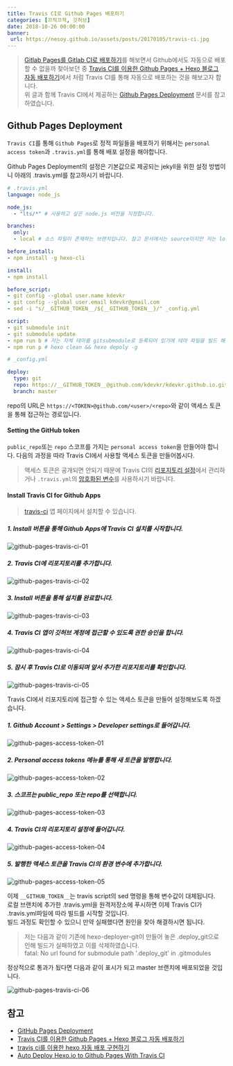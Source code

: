 ```yaml
---
title: Travis CI로 Github Pages 배포하기
categories: [끄적끄적, 깃허브]
date: 2018-10-26 00:00:00
banner:
 url: https://nesoy.github.io/assets/posts/20170105/travis-ci.jpg
---
```


> [Gitlab Pages를 Gitlab CI로 배포하기](https://kdevkr.gitlab.io/archives/2018/Gitlab%20Pages%EB%A5%BC%20Gitlab%20CI%EB%A1%9C%20%EB%B0%B0%ED%8F%AC%ED%95%98%EA%B8%B0/)를 해보면서 Github에서도 자동으로 배포할 수 없을까 찾아보던 중 [Travis CI를 이용한 Github Pages + Hexo 블로그 자동 배포하기](https://medium.com/@changjoopark/travis-ci%EB%A5%BC-%EC%9D%B4%EC%9A%A9%ED%95%9C-github-pages-hexo-%EB%B8%94%EB%A1%9C%EA%B7%B8-%EC%9E%90%EB%8F%99-%EB%B0%B0%ED%8F%AC%ED%95%98%EA%B8%B0-6a222a2013e6)에서 처럼 Travis CI를 통해 자동으로 배포하는 것을 해보고자 합니다.\
> 위 글과 함께 Travis CI에서 제공하는 [Github Pages Deployment](https://docs.travis-ci.com/user/deployment/pages/) 문서를 참고하였습니다.

## Github Pages Deployment

`Travis CI`를 통해 `Github Pages`로 정적 파일들을 배포하기 위해서는 `personal access token`과 `.travis.yml`를 통해 배포 설정을 해야합니다.  

Github Pages Deployment의 설정은 기본값으로 제공되는 jekyll을 위한 설정 방법이니 아래의 .travis.yml를 참고하시기 바랍니다.  

```yml
# .travis.yml  
language: node_js

node_js:
  - "lts/*" # 사용하고 싶은 node.js 버전을 지정합니다.  

branches:
  only:
  - local # 소스 파일이 존재하는 브랜치입니다. 참고 문서에서는 source이지만 저는 local를 사용해왔습니다.

before_install:
- npm install -g hexo-cli

install:
- npm install

before_script:
- git config --global user.name kdevkr
- git config --global user.email kdevkr@gmail.com
- sed -i "s/__GITHUB_TOKEN__/${__GITHUB_TOKEN__}/" _config.yml

script:
- git submodule init
- git submodule update
- npm run b # 저는 자체 테마를 gitsubmodule로 등록되어 있기에 테마 파일을 빌드 해주었습니다.
- npm run p # hexo clean && hexo depoly -g
```

```yml
# _config.yml  

deploy:
  type: git
  repo: https://__GITHUB_TOKEN__@github.com/kdevkr/kdevkr.github.io.git
  branch: master
```

repo의 URL은 `https://<TOKEN>@github.com/<user>/<repo>`와 같이 액세스 토큰을 통해 접근하는 경로입니다.  

#### Setting the GitHub token

`public_repo`또는 `repo` 스코프를 가지는 `personal access token`을 만들어야 합니다. 다음의 과정을 따라 Travis CI에서 사용할 액세스 토큰을 만들어봅시다.  

> 액세스 토큰은 공개되면 안되기 때문에 Travis CI의 [리포지토리 설정](https://docs.travis-ci.com/user/environment-variables#defining-variables-in-repository-settings)에서 관리하거나 `.travis.yml`의 [암호화된 변수](https://docs.travis-ci.com/user/environment-variables#defining-encrypted-variables-in-travisyml)를 사용하시기 바랍니다.  

#### Install Travis CI for Github Apps

> [travis-ci](https://github.com/apps/travis-ci) 앱 페이지에서 설치할 수 있습니다.  

##### 1. Install 버튼을 통해 Github Apps에 Travis CI 설치를 시작합니다.

![github-pages-travis-ci-01](/images/etc/github-pages-travis-ci-01.png)  

##### 2. Travis CI에 리포지토리를 추가합니다.

![github-pages-travis-ci-02](/images/etc/github-pages-travis-ci-02.png)  

##### 3. Install 버튼을 통해 설치를 완료합니다.

![github-pages-travis-ci-03](/images/etc/github-pages-travis-ci-03.png)  

##### 4. Travis CI 앱이 깃허브 계정에 접근할 수 있도록 권한 승인을 합니다.

![github-pages-travis-ci-04](/images/etc/github-pages-travis-ci-04.png)  

##### 5. 잠시 후 Travis CI로 이동되며 앞서 추가한 리포지토리를 확인합니다.

![github-pages-travis-ci-05](/images/etc/github-pages-travis-ci-05.png)  

Travis CI에서 리포지토리에 접근할 수 있는 액세스 토큰을 만들어 설정해보도록 하겠습니다.  

##### 1. Github Account > Settings > Developer settings로 들어갑니다.

![github-pages-access-token-01](/images/etc/github-pages-access-token-01.png)  

##### 2. Personal access tokens 메뉴를 통해 새 토큰을 발행합니다.

![github-pages-access-token-02](/images/etc/github-pages-access-token-02.png)  

##### 3. 스코프는 public_repo 또는 repo를 선택합니다.

![github-pages-access-token-03](/images/etc/github-pages-access-token-03.png)  

##### 4. Travis CI의 리포지토리 설정에 들어갑니다.

![github-pages-access-token-04](/images/etc/github-pages-access-token-04.png)  

##### 5. 발행한 액세스 토큰을 Travis CI의 환경 변수에 추가합니다.

![github-pages-access-token-05](/images/etc/github-pages-access-token-05.png)  

이제 `__GITHUB_TOKEN__`는 travis script의 sed 명령을 통해 변수값이 대체됩니다.\
로컬 브랜치에 추가한 .travis.yml을 원격저장소에 푸시하면 이제 Travis CI가 .travis.yml파일에 따라 빌드를 시작할 것입니다.\
빌드 과정도 확인할 수 있으니 만약 실패했다면 원인을 찾아 해결하시면 됩니다.  

> 저는 다음과 같이 기존에 hexo-deployer-git이 만들어 놓은 .deploy_git으로 인해 빌드가 실패하였고 이를 삭제하였습니다.\
> fatal: No url found for submodule path '.deploy_git' in .gitmodules  

정상적으로 통과가 됬다면 다음과 같이 표시가 되고 master 브랜치에 배포되었을 것입니다.  

![github-pages-travis-ci-06](/images/etc/github-pages-travis-ci-06.png)  

## 참고

-   [GitHub Pages Deployment](https://docs.travis-ci.com/user/deployment/pages/)  
-   [Travis CI를 이용한 Github Pages + Hexo 블로그 자동 배포하기](https://medium.com/@changjoopark/travis-ci%EB%A5%BC-%EC%9D%B4%EC%9A%A9%ED%95%9C-github-pages-hexo-%EB%B8%94%EB%A1%9C%EA%B7%B8-%EC%9E%90%EB%8F%99-%EB%B0%B0%ED%8F%AC%ED%95%98%EA%B8%B0-6a222a2013e6)  
-   [travis ci를 이용한 hexo 자동 배포 구현하기](https://rkaehdaos.github.io/2018/10/07/autodeploy-hexo-github/)  
-   [Auto Deploy Hexo.io to Github Pages With Travis CI](http://kflu.github.io/2017/01/03/2017-01-03-hexo-travis/)
